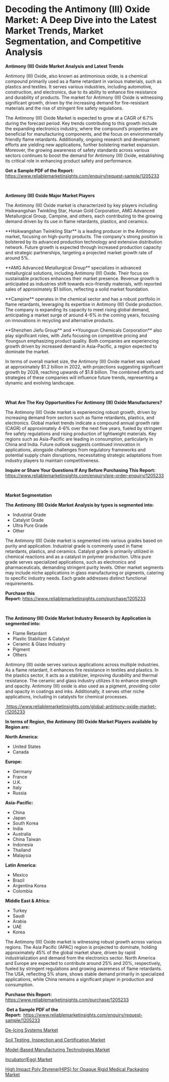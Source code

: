<p><h1>Decoding the Antimony (III) Oxide Market: A Deep Dive into the Latest Market Trends, Market Segmentation, and Competitive Analysis</h1></p><p><strong>Antimony (III) Oxide Market Analysis and Latest Trends</strong></p>
<p><p>Antimony (III) Oxide, also known as antimonious oxide, is a chemical compound primarily used as a flame retardant in various materials, such as plastics and textiles. It serves various industries, including automotive, construction, and electronics, due to its ability to enhance fire resistance and durability of products. The market for Antimony (III) Oxide is witnessing significant growth, driven by the increasing demand for fire-resistant materials and the rise of stringent fire safety regulations.</p><p>The Antimony (III) Oxide Market is expected to grow at a CAGR of 6.7% during the forecast period. Key trends contributing to this growth include the expanding electronics industry, where the compound’s properties are beneficial for manufacturing components, and the focus on environmentally friendly flame retardants. Additionally, ongoing research and development efforts are yielding new applications, further bolstering market expansion. Moreover, the growing awareness of safety standards across various sectors continues to boost the demand for Antimony (III) Oxide, establishing its critical role in enhancing product safety and performance.</p></p>
<p><strong>Get a Sample PDF of the Report:&nbsp;</strong> <a href="https://www.reliablemarketinsights.com/enquiry/request-sample/1205233?utm_campaign=1685&utm_medium=2&utm_source=Github&utm_content=ia&utm_term=16102024&utm_id=antimony-iii-oxide">https://www.reliablemarketinsights.com/enquiry/request-sample/1205233</a></p>
<p>&nbsp;</p>
<p><strong>Antimony (III) Oxide Major Market Players</strong></p>
<p><p>The Antimony (III) Oxide market is characterized by key players including Hsikwangshan Twinkling Star, Hunan Gold Corporation, AMG Advanced Metallurgical Group, Campine, and others, each contributing to the growing demand driven by its use in flame retardants, plastics, and ceramics.</p><p>**Hsikwangshan Twinkling Star** is a leading producer in the Antimony market, focusing on high-purity products. The company's strong position is bolstered by its advanced production technology and extensive distribution network. Future growth is expected through increased production capacity and strategic partnerships, targeting a projected market growth rate of around 5%.</p><p>**AMG Advanced Metallurgical Group** specializes in advanced metallurgical solutions, including Antimony (III) Oxide. Their focus on sustainable practices enhances their market presence. Revenue growth is anticipated as industries shift towards eco-friendly materials, with reported sales of approximately $1 billion, reflecting a solid market foundation.</p><p>**Campine** operates in the chemical sector and has a robust portfolio in flame retardants, leveraging its expertise in Antimony (III) Oxide production. The company is expanding its capacity to meet rising global demand, anticipating a market surge of around 4-6% in the coming years, focusing on innovations in recycling and alternative products.</p><p>**Shenzhen Jiefu Group** and **Youngsun Chemicals Corporation** also play significant roles, with Jiefu focusing on competitive pricing and Youngsun emphasizing product quality. Both companies are experiencing growth driven by increased demand in Asia-Pacific, a region expected to dominate the market.</p><p>In terms of overall market size, the Antimony (III) Oxide market was valued at approximately $1.2 billion in 2022, with projections suggesting significant growth by 2028, reaching upwards of $1.8 billion. The combined efforts and strategies of these companies will influence future trends, representing a dynamic and evolving landscape.</p></p>
<p>&nbsp;</p>
<p><strong>What Are The Key Opportunities For Antimony (III) Oxide Manufacturers?</strong></p>
<p><p>The Antimony (III) Oxide market is experiencing robust growth, driven by increasing demand from sectors such as flame retardants, plastics, and electronics. Global market trends indicate a compound annual growth rate (CAGR) of approximately 4-6% over the next five years, fueled by stringent fire safety regulations and rising production of lightweight materials. Key regions such as Asia-Pacific are leading in consumption, particularly in China and India. Future outlook suggests continued innovation in applications, alongside challenges from regulatory frameworks and potential supply chain disruptions, necessitating strategic adaptations from industry players to maintain competitiveness.</p></p>
<p><strong>Inquire or Share Your Questions If Any Before Purchasing This Report:</strong> <a href="https://www.reliablemarketinsights.com/enquiry/pre-order-enquiry/1205233?utm_campaign=1685&utm_medium=2&utm_source=Github&utm_content=ia&utm_term=16102024&utm_id=antimony-iii-oxide">https://www.reliablemarketinsights.com/enquiry/pre-order-enquiry/1205233</a></p>
<p>&nbsp;</p>
<p><strong>Market Segmentation</strong></p>
<p><strong>The Antimony (III) Oxide Market Analysis by types is segmented into:</strong></p>
<p><ul><li>Industrial Grade</li><li>Catalyst Grade</li><li>Ultra Pure Grade</li><li>Other</li></ul></p>
<p><p>The Antimony (III) Oxide market is segmented into various grades based on purity and application. Industrial grade is commonly used in flame retardants, plastics, and ceramics. Catalyst grade is primarily utilized in chemical reactions and as a catalyst in polymer production. Ultra pure grade serves specialized applications, such as electronics and pharmaceuticals, demanding stringent purity levels. Other market segments may include niche applications in glass manufacturing or pigments, catering to specific industry needs. Each grade addresses distinct functional requirements.</p></p>
<p><strong>Purchase this Report:&nbsp;</strong><a href="https://www.reliablemarketinsights.com/purchase/1205233?utm_campaign=1685&utm_medium=2&utm_source=Github&utm_content=ia&utm_term=16102024&utm_id=antimony-iii-oxide">https://www.reliablemarketinsights.com/purchase/1205233</a></p>
<p>&nbsp;</p>
<p><strong>The Antimony (III) Oxide Market Industry Research by Application is segmented into:</strong></p>
<p><ul><li>Flame Retardant</li><li>Plastic Stabilizer & Catalyst</li><li>Ceramic & Glass Industry</li><li>Pigment</li><li>Others</li></ul></p>
<p><p>Antimony (III) oxide serves various applications across multiple industries. As a flame retardant, it enhances fire resistance in textiles and plastics. In the plastics sector, it acts as a stabilizer, improving durability and thermal resistance. The ceramic and glass industry utilizes it to enhance strength and opacity. Antimony (III) oxide is also used as a pigment, providing color and opacity in coatings and inks. Additionally, it serves other niche applications, including in catalysts for chemical processes.</p></p>
<p><a href="https://www.reliablemarketinsights.com/global-antimony-oxide-market-r1205233?utm_campaign=1685&utm_medium=2&utm_source=Github&utm_content=ia&utm_term=16102024&utm_id=antimony-iii-oxide">&nbsp;https://www.reliablemarketinsights.com/global-antimony-oxide-market-r1205233</a></p>
<p><strong>In terms of Region, the Antimony (III) Oxide Market Players available by Region are:</strong></p>
<p>
    <p> <strong> North America: </strong>
        <ul>
            <li>United States</li>
            <li>Canada</li>
        </ul>
        </p> 
    <p> <strong> Europe: </strong>
        <ul>
            <li>Germany</li>
            <li>France</li>
            <li>U.K.</li>
            <li>Italy</li>
            <li>Russia</li>
        </ul>
        </p> 
    <p> <strong> Asia-Pacific: </strong>
        <ul>
            <li>China</li>
            <li>Japan</li>
            <li>South Korea</li>
            <li>India</li>
            <li>Australia</li>
            <li>China Taiwan</li>
            <li>Indonesia</li>
            <li>Thailand</li>
            <li>Malaysia</li>
        </ul>
        </p> 
    <p> <strong> Latin America: </strong>
        <ul>
            <li>Mexico</li>
            <li>Brazil</li>
            <li>Argentina Korea</li>
            <li>Colombia</li>
        </ul>
        </p> 
    <p> <strong> Middle East & Africa: </strong>
        <ul>
            <li>Turkey</li>
            <li>Saudi</li>
            <li>Arabia</li>
            <li>UAE</li>
            <li>Korea</li>
        </ul>
    </p>
    </p>
<p><p>The Antimony (III) Oxide market is witnessing robust growth across various regions. The Asia Pacific (APAC) region is projected to dominate, holding approximately 45% of the global market share, driven by rapid industrialization and demand from the electronics sector. North America and Europe are expected to contribute around 25% and 20%, respectively, fueled by stringent regulations and growing awareness of flame retardants. The USA, reflecting 5% share, shows stable demand primarily in specialized applications, while China remains a significant player in production and consumption.</p></p>
<p><strong>Purchase this Report: </strong><a href="https://www.reliablemarketinsights.com/purchase/1205233?utm_campaign=1685&utm_medium=2&utm_source=Github&utm_content=ia&utm_term=16102024&utm_id=antimony-iii-oxide">https://www.reliablemarketinsights.com/purchase/1205233</a></p>
<p>&nbsp;<strong>Get a Sample PDF of the Report:&nbsp;&nbsp;</strong><a href="https://www.reliablemarketinsights.com/enquiry/request-sample/1205233?utm_campaign=1685&utm_medium=2&utm_source=Github&utm_content=ia&utm_term=16102024&utm_id=antimony-iii-oxide">https://www.reliablemarketinsights.com/enquiry/request-sample/1205233</a></p>
<p><strong></strong></p>
<p><p><a href="https://www.linkedin.com/pulse/global-de-icing-systems-market-forecast-2024-2031-trends-v1r6e?trk=public_post_embed_feed-article-content&utm_campaign=1685&utm_medium=2&utm_source=Github&utm_content=ia&utm_term=16102024&utm_id=antimony-iii-oxide">De-Icing Systems Market</a></p><p><a href="https://www.linkedin.com/pulse/analyzing-global-soil-testing-inspection-certification-j42ve?trk=public_post_embed_feed-article-content&utm_campaign=1685&utm_medium=2&utm_source=Github&utm_content=ia&utm_term=16102024&utm_id=antimony-iii-oxide">Soil Testing, Inspection and Certification Market</a></p><p><a href="https://www.linkedin.com/pulse/investing-model-based-manufacturing-technologies-market-trends-nfdqe?trk=public_post_embed_feed-article-content&utm_campaign=1685&utm_medium=2&utm_source=Github&utm_content=ia&utm_term=16102024&utm_id=antimony-iii-oxide">Model-Based Manufacturing Technologies Market</a></p><p><a href="https://www.linkedin.com/pulse/global-incubatoregg-market-opportunities-forecast-period-vcdje?trk=public_post_embed_feed-article-content&utm_campaign=1685&utm_medium=2&utm_source=Github&utm_content=ia&utm_term=16102024&utm_id=antimony-iii-oxide">Incubator(Egg) Market</a></p><p><a href="https://www.linkedin.com/pulse/high-impact-poly-styrenehips-opaque-rigid-medical-packaging-6vmcc?trk=public_post_embed_feed-article-content&utm_campaign=1685&utm_medium=2&utm_source=Github&utm_content=ia&utm_term=16102024&utm_id=antimony-iii-oxide">High Impact Poly Styrene(HIPS) for Opaque Rigid Medical Packaging Market</a></p></p>